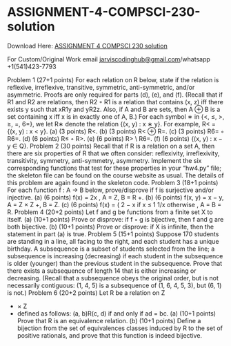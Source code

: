 # ASSIGNMENT-4-COMPSCI-230-solution

Download Here: [ASSIGNMENT 4 COMPSCI 230 solution](https://jarviscodinghub.com/assignment/assignment-4-compsci-230-solution/)

For Custom/Original Work email jarviscodinghub@gmail.com/whatsapp +1(541)423-7793

Problem 1 (27+1 points)
For each relation on R below, state if the relation is reflexive, irreflexive, transitive, symmetric,
anti-symmetric, and/or asymmetric. Proofs are only required for parts (d), (e), and (f).
(Recall that if R1 and R2 are relations, then R2 ◦ R1 is a relation that contains (x, z) iff there
exists y such that xR1y and yR2z. Also, if A and B are sets, then A ⊕ B is a set containing x iff x
is in exactly one of A, B.)
For each symbol ∗ in {<, ≤, >, ≥, =, 6=}, we let R∗ denote the relation {(x, y) : x ∗ y}. For
example, R< = {(x, y) : x < y}. (a) (3 points) R<. (b) (3 points) R< ⊕ R=. (c) (3 points) R6= ◦ R6=. (d) (6 points) R≤ ◦ R>.
(e) (6 points) R> \ R6=.
(f) (6 points) {(x, y) : x − y ∈ Q}.
Problem 2 (30 points)
Recall that if R is a relation on a set A, then there are six properties of R that we often consider:
reflexivity, irreflexivity, transitivity, symmetry, anti-symmetry, asymmetry. Implement the six corresponding functions that test for these properties in your “hw4.py” file; the skeleton file can be found
on the course website as usual. The details of this problem are again found in the skeleton code.
Problem 3 (18+1 points)
For each function f : A → B below, prove/disprove if f is surjective and/or injective.
(a) (6 points) f(x) = 2x
, A = Z, B = R
+.
(b) (6 points) f(x, y) = x − y, A = Z × Z
+, B = Z.
(c) (6 points) f(x) = (
2 − x if x ≤ 1
1/x otherwise
, A = B = R.
Problem 4 (20+2 points)
Let f and g be functions from a finite set X to itself.
(a) (10+1 points) Prove or disprove: if f ◦ g is bijective, then f and g are both bijective.
(b) (10+1 points) Prove or disprove: if X is infinite, then the statement in part (a) is true.
Problem 5 (15+1 points)
Suppose 170 students are standing in a line, all facing to the right, and each student has a unique
birthday. A subsequence is a subset of students selected from the line; a subsequence is increasing
(decreasing) if each student in the subsequence is older (younger) than the previous student in
the subsequence. Prove that there exists a subsequence of length 14 that is either increasing or
decreasing.
(Recall that a subsequence obeys the original order, but is not necessarily contiguous: (1, 4, 5)
is a subsequence of (1, 6, 4, 5, 3), but (6, 1) is not.)
Problem 6 (20+2 points)
Let R be a relation on Z
+ × Z
+ defined as follows: (a, b)R(c, d) if and only if ad = bc.
(a) (10+1 points) Prove that R is an equivalence relation.
(b) (10+1 points) Define a bijection from the set of equivalences classes induced by R to the set
of positive rationals, and prove that this function is indeed bijective.
